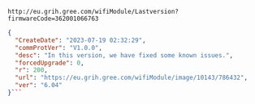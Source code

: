 `http://eu.grih.gree.com/wifiModule/Lastversion?firmwareCode=362001066763`

```json
{
  "CreateDate": "2023-07-19 02:32:29",
  "commProtVer": "V1.0.0",
  "desc": "In this version, we have fixed some known issues.",
  "forcedUpgrade": 0,
  "r": 200,
  "url": "https://eu.grih.gree.com/wifiModule/image/10143/786432",
  "ver": "6.04"
}```